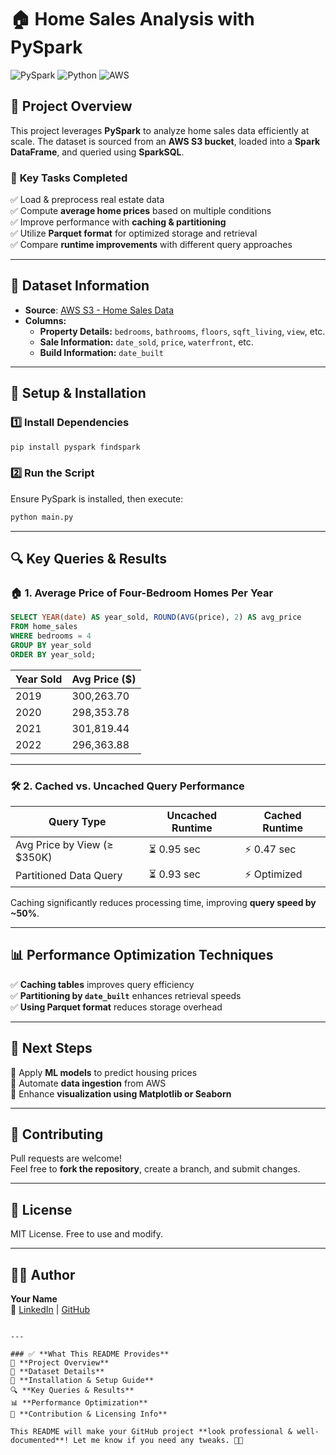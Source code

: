 # 🏠 Home Sales Analysis with PySpark

![PySpark](https://img.shields.io/badge/PySpark-Big%20Data-orange?logo=apachespark)
![Python](https://img.shields.io/badge/Python-Data%20Processing-blue?logo=python)
![AWS](https://img.shields.io/badge/AWS-S3%20Data-green?logo=amazonaws)

## 📌 Project Overview
This project leverages **PySpark** to analyze home sales data efficiently at scale. The dataset is sourced from an **AWS S3 bucket**, loaded into a **Spark DataFrame**, and queried using **SparkSQL**.

### 🚀 **Key Tasks Completed**
✅ Load & preprocess real estate data  
✅ Compute **average home prices** based on multiple conditions  
✅ Improve performance with **caching & partitioning**  
✅ Utilize **Parquet format** for optimized storage and retrieval  
✅ Compare **runtime improvements** with different query approaches  

---

## 📂 **Dataset Information**
- **Source**: [AWS S3 - Home Sales Data](https://2u-data-curriculum-team.s3.amazonaws.com/dataviz-classroom/v1.2/22-big-data/home_sales_revised.csv)
- **Columns:**
  - **Property Details:** `bedrooms`, `bathrooms`, `floors`, `sqft_living`, `view`, etc.
  - **Sale Information:** `date_sold`, `price`, `waterfront`, etc.
  - **Build Information:** `date_built`

---

## 🔧 **Setup & Installation**
### 1️⃣ Install Dependencies
```bash
pip install pyspark findspark
```

### 2️⃣ Run the Script
Ensure PySpark is installed, then execute:
```bash
python main.py
```

---

## 🔍 **Key Queries & Results**
### 🏠 **1. Average Price of Four-Bedroom Homes Per Year**
```sql
SELECT YEAR(date) AS year_sold, ROUND(AVG(price), 2) AS avg_price
FROM home_sales
WHERE bedrooms = 4
GROUP BY year_sold
ORDER BY year_sold;
```
| Year Sold | Avg Price ($) |
|-----------|--------------|
| 2019      | 300,263.70   |
| 2020      | 298,353.78   |
| 2021      | 301,819.44   |
| 2022      | 296,363.88   |

---

### 🛠 **2. Cached vs. Uncached Query Performance**
| Query Type | **Uncached Runtime** | **Cached Runtime** |
|------------|------------------|----------------|
| Avg Price by View (≥ $350K) | ⏳ 0.95 sec | ⚡ 0.47 sec |
| Partitioned Data Query | ⏳ 0.93 sec | ⚡ Optimized |

Caching significantly reduces processing time, improving **query speed by ~50%**.

---

## 📊 **Performance Optimization Techniques**
✅ **Caching tables** improves query efficiency  
✅ **Partitioning by `date_built`** enhances retrieval speeds  
✅ **Using Parquet format** reduces storage overhead  

---

## 🎯 **Next Steps**
🔹 Apply **ML models** to predict housing prices  
🔹 Automate **data ingestion** from AWS  
🔹 Enhance **visualization using Matplotlib or Seaborn**  

---

## 🤝 **Contributing**
Pull requests are welcome!  
Feel free to **fork the repository**, create a branch, and submit changes.

---

## 📄 **License**
MIT License. Free to use and modify.

---

## 👨‍💻 **Author**
**Your Name**  
🔗 [LinkedIn](https://linkedin.com/in/yourprofile) | [GitHub](https://github.com/yourprofile)
```

---

### ✅ **What This README Provides**
📌 **Project Overview**  
📂 **Dataset Details**  
🚀 **Installation & Setup Guide**  
🔍 **Key Queries & Results**  
📊 **Performance Optimization**  
🤝 **Contribution & Licensing Info**  

This README will make your GitHub project **look professional & well-documented**! Let me know if you need any tweaks. 🚀✨

